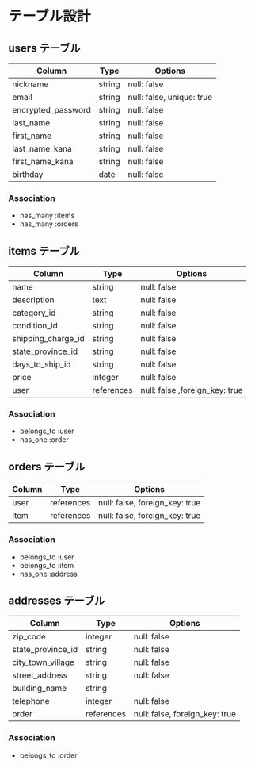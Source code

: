 # テーブル設計

## users テーブル

| Column             | Type   | Options                   |
| ------------------ | ------ | ------------------------- |
| nickname           | string | null: false               |
| email              | string | null: false, unique: true |
| encrypted_password | string | null: false               |
| last_name          | string | null: false               |
| first_name         | string | null: false               |
| last_name_kana     | string | null: false               |
| first_name_kana    | string | null: false               |
| birthday           | date   | null: false               |


### Association

- has_many :items
- has_many :orders

## items テーブル

| Column             | Type       | Options                       |
| ------------------ | ---------- | ----------------------------- |
| name               | string     | null: false                   |
| description        | text       | null: false                   |
| category_id        | string     | null: false                   |
| condition_id       | string     | null: false                   |
| shipping_charge_id | string     | null: false                   |
| state_province_id  | string     | null: false                   |
| days_to_ship_id    | string     | null: false                   |
| price              | integer    | null: false                   |
| user               | references | null: false ,foreign_key: true|

### Association

- belongs_to :user
- has_one :order

## orders テーブル

| Column            | Type       | Options                        |
| ----------------- | ---------- | ------------------------------ |
| user              | references | null: false, foreign_key: true |
| item              | references | null: false, foreign_key: true |

### Association

- belongs_to :user
- belongs_to :item
- has_one :address

## addresses テーブル

| Column            | Type       | Options                        |
| ----------------- | ---------- | ------------------------------ |
| zip_code          | integer    | null: false                    |
| state_province_id | string     | null: false                    |
| city_town_village | string     | null: false                    |
| street_address    | string     | null: false                    |
| building_name     | string     |                                |
| telephone         | integer    | null: false                    |
| order             | references | null: false, foreign_key: true |

### Association
- belongs_to :order

